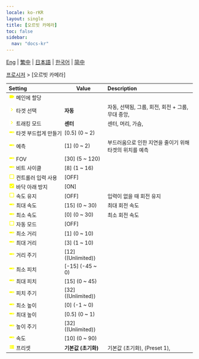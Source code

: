 ```yaml
---
locale: ko-rKR
layout: single
title: [오르빗 카메라]
toc: false
sidebar:
  nav: "docs-kr"
---
```

[Eng](/dancexr/menu/2025.4/motion/orbit_cam) | [繁中](/tw/dancexr/menu/2025.4/motion/orbit_cam) | [日本語](/jp/dancexr/menu/2025.4/motion/orbit_cam) | [한국어](/kr/dancexr/menu/2025.4/motion/orbit_cam) | [简中](/zh/dancexr/menu/2025.4/motion/orbit_cam)

[프로시저](../menu#프로시저) > [오르빗 카메라]



| Setting | Value | Description |
| :--- | --- | :--- |
|<nobr>![videocam icon](/images/icon/ic_videocam.png) 메인에 할당</nobr>|| 
|<nobr>![chevron icon](/images/icon/ic_chevron.png) 타겟 선택</nobr>| **자동** | 자동, 선택됨, 그룹, 회전, 회전 + 그룹, 무대 중앙,  |
|<nobr>![chevron icon](/images/icon/ic_chevron.png) 트래킹 모드</nobr>| **센터** | 센터, 머리, 가슴,  |
|<nobr>![slider icon](/images/icon/ic_slider.png) 타겟 부드럽게 만들기</nobr>| [0.5] (0 ~ 2) | 
|<nobr>![slider icon](/images/icon/ic_slider.png) 예측</nobr>| [1] (0 ~ 2) | 부드러움으로 인한 지연을 줄이기 위해 타겟의 위치를 예측
|<nobr>![slider icon](/images/icon/ic_slider.png) FOV</nobr>| [30] (5 ~ 120) | 
|<nobr>![slider icon](/images/icon/ic_slider.png) 비트 사이클</nobr>| [8] (1 ~ 16) | 
|<nobr>![check_off icon](/images/icon/ic_check_off.png) 컨트롤러 입력 사용</nobr>| [OFF] | 
|<nobr>![check_on icon](/images/icon/ic_check_on.png) 바닥 아래 방지</nobr>| [ON] | 
|<nobr>![check_off icon](/images/icon/ic_check_off.png) 속도 유지</nobr>| [OFF] | 입력이 없을 때 회전 유지
|<nobr>![slider icon](/images/icon/ic_slider.png) 최대 속도</nobr>| [15] (0 ~ 30) | 최대 회전 속도
|<nobr>![slider icon](/images/icon/ic_slider.png) 최소 속도</nobr>| [0] (0 ~ 30) | 최소 회전 속도
|<nobr>![check_off icon](/images/icon/ic_check_off.png) 자동 모드</nobr>| [OFF] | 
|<nobr>![slider icon](/images/icon/ic_slider.png) 최소 거리</nobr>| [1] (0 ~ 10) | 
|<nobr>![slider icon](/images/icon/ic_slider.png) 최대 거리</nobr>| [3] (1 ~ 10) | 
|<nobr>![slider icon](/images/icon/ic_slider.png) 거리 주기</nobr>| [12] ((Unlimited)) | 
|<nobr>![slider icon](/images/icon/ic_slider.png) 최소 피치</nobr>| [-15] (-45 ~ 0) | 
|<nobr>![slider icon](/images/icon/ic_slider.png) 최대 피치</nobr>| [15] (0 ~ 45) | 
|<nobr>![slider icon](/images/icon/ic_slider.png) 피치 주기</nobr>| [32] ((Unlimited)) | 
|<nobr>![slider icon](/images/icon/ic_slider.png) 최소 높이</nobr>| [0] (-1 ~ 0) | 
|<nobr>![slider icon](/images/icon/ic_slider.png) 최대 높이</nobr>| [0.5] (0 ~ 1) | 
|<nobr>![slider icon](/images/icon/ic_slider.png) 높이 주기</nobr>| [32] ((Unlimited)) | 
|<nobr>![slider icon](/images/icon/ic_slider.png) 속도</nobr>| [10] (0 ~ 90) | 
|<nobr>![list icon](/images/icon/ic_list.png) 프리셋</nobr>| **기본값 (초기화)** | 기본값 (초기화), (Preset 1),  |
